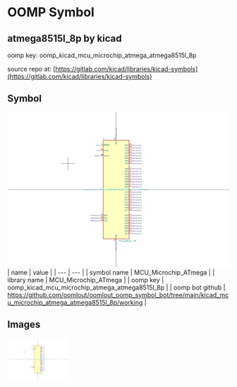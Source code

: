 # OOMP Symbol  
## atmega8515l_8p  by kicad  
  
oomp key: oomp_kicad_mcu_microchip_atmega_atmega8515l_8p  
  
source repo at: [https://gitlab.com/kicad/libraries/kicad-symbols](https://gitlab.com/kicad/libraries/kicad-symbols)  
## Symbol  
  
[![working.png](working_600.png)](working.png)  
| name | value | 
| --- | --- | 
| symbol name | MCU_Microchip_ATmega | 
| library name | MCU_Microchip_ATmega | 
| oomp key | oomp_kicad_mcu_microchip_atmega_atmega8515l_8p | 
| oomp bot github | https://github.com/oomlout/oomlout_oomp_symbol_bot/tree/main/kicad_mcu_microchip_atmega_atmega8515l_8p/working | 
## Images  
  
[![working.png](working_140.png)](working.png)  
